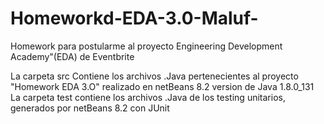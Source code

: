 # Homeworkd-EDA-3.0-Maluf-
Homework para postularme al proyecto Engineering Development Academy"(EDA) de Eventbrite

La carpeta src Contiene los archivos .Java pertenecientes al proyecto "Homework EDA 3.O" realizado en netBeans 8.2 version de Java 1.8.0_131
La carpeta test contiene los archivos .Java de los testing unitarios, generados por netBeans 8.2 con JUnit
